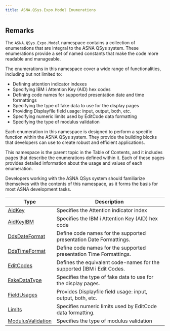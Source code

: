 ```yaml
---
title: ASNA.QSys.Expo.Model Enumerations
---
```


## Remarks

The `ASNA.QSys.Expo.Model` namespace contains a collection of enumerations that are integral to the ASNA QSys system. These enumerations provide a set of named constants that make the code more readable and manageable.

The enumerations in this namespace cover a wide range of functionalities, including but not limited to:

- Defining attention indicator indexes
- Specifying IBM i Attention Key (AID) hex codes
- Defining code names for supported presentation date and time formattings
- Specifying the type of fake data to use for the display pages
- Providing Displayfile field usage: input, output, both, etc.
- Specifying numeric limits used by EditCode data formatting
- Specifying the type of modulus validation

Each enumeration in this namespace is designed to perform a specific function within the ASNA QSys system. They provide the building blocks that developers can use to create robust and efficient applications.

This namespace is the parent topic in the Table of Contents, and it includes pages that describe the enumerations defined within it. Each of these pages provides detailed information about the usage and values of each enumeration.

Developers working with the ASNA QSys system should familiarize themselves with the contents of this namespace, as it forms the basis for most ASNA development tasks.

| Type | Description |
| --- | --- |
| [AidKey](/reference/expo/qsys-expo-model/aid-key.html) | Specifies the Attention indicator index |
| [AidKeyIBM](/reference/expo/qsys-expo-model/aid-key-ibm.html) | Specifies the IBM i Attention Key (AID) hex code |
| [DdsDateFormat](/reference/expo/qsys-expo-model/dds-date-format.html) | Define code names for the supported presentation Date Formattings. |
| [DdsTimeFormat](/reference/expo/qsys-expo-model/dds-time-format.html) | Define code names for the supported presentation Time Formattings. |
| [EditCodes](/reference/expo/qsys-expo-model/edit-codes.html) | Defines the equivalent code-names for the supported [IBM i Edit Codes. |
| [FakeDataType](/reference/expo/qsys-expo-model/fake-data-type.html) | Specifies the type of fake data to use for the display pages. |
| [FieldUsages](/reference/expo/qsys-expo-model/field-usages.html) | Provides Displayfile field usage: input, output, both, etc. |
| [Limits](/reference/expo/qsys-expo-model/limits.html) | Specifies numeric limits used by EditCode data formatting. |
| [ModulusValidation](/reference/expo/qsys-expo-model/modulus-validation.html) | Specifies the type of modulus validation |
